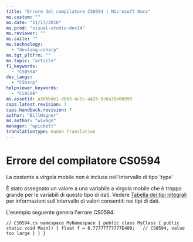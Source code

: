 ```yaml
---
title: "Errore del compilatore CS0594 | Microsoft Docs"
ms.custom: ""
ms.date: "11/17/2016"
ms.prod: "visual-studio-dev14"
ms.reviewer: ""
ms.suite: ""
ms.technology: 
  - "devlang-csharp"
ms.tgt_pltfrm: ""
ms.topic: "article"
f1_keywords: 
  - "CS0594"
dev_langs: 
  - "CSharp"
helpviewer_keywords: 
  - "CS0594"
ms.assetid: a3d6bde1-db63-4c5c-a425-8c6a39e00999
caps.latest.revision: 7
caps.handback.revision: 7
author: "BillWagner"
ms.author: "wiwagn"
manager: "wpickett"
translationtype: Human Translation
---
```

# Errore del compilatore CS0594
La costante a virgola mobile non è inclusa nell'intervallo di tipo 'type'  
  
 È stato assegnato un valore a una variabile a virgola mobile che è troppo grande per le variabili di questo tipo di dati. Vedere [Tabella dei tipi integrali](../../csharp/language-reference/keywords/integral-types-table.md) per informazioni sull'intervallo di valori consentiti nei tipi di dati.  
  
 L'esempio seguente genera l'errore CS0594:  
  
```  
// CS0594.cs namespace MyNamespace { public class MyClass { public static void Main() { float f = 6.77777777777E400;   // CS0594, value too large } } }  
```